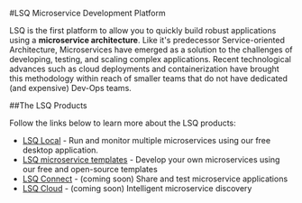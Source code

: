 #LSQ Microservice Development Platform

LSQ is the first platform to allow you to quickly build robust applications using a **microservice architecture**. Like it's predecessor Service-oriented Architecture, Microservices have emerged as a solution to the challenges of developing, testing, and scaling complex applications. Recent technological advances such as cloud deployments and containerization have brought this methodology within reach of smaller teams that do not have dedicated (and expensive) Dev-Ops teams.

##The LSQ Products

Follow the links below to learn more about the LSQ products:

- [LSQ Local] - Run and monitor multiple microservices using our free desktop application.
- [LSQ microservice templates] - Develop your own microservices using our free and open-source templates 
- [LSQ Connect] - (coming soon) Share and test microservice applications
- [LSQ Cloud] - (coming soon) Intelligent microservice discovery


[Microservices]: http://martinfowler.com/articles/microservices.html
[Building Microservices]: http://shop.oreilly.com/product/0636920033158.do
[Warehouse Computing and the Evolution of the Datacenter]: http://lennypruss.co/post/110633066423/warehouse-computing-and-the-evolution-of-the


[Compose.io]: http://compose.io

[LSQ Local]: /local.md
[LSQ microservice templates]: https://github.com/lsqio/node-micro
[LSQ Connect]: https://lsq.io/#products
[LSQ Cloud]: https://lsq.io/#products

